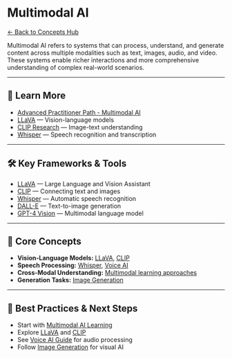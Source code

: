 # Multimodal AI

[← Back to Concepts Hub](./README.md)

Multimodal AI refers to systems that can process, understand, and generate content across multiple modalities such as text, images, audio, and video. These systems enable richer interactions and more comprehensive understanding of complex real-world scenarios.

---

## 📖 Learn More

- [Advanced Practitioner Path - Multimodal AI](../learning/learning-resources-hub.md#multimodal-ai)
- [LLaVA](https://llava-vl.github.io/) — Vision-language models
- [CLIP Research](https://openai.com/research/clip) — Image-text understanding
- [Whisper](https://openai.com/research/whisper) — Speech recognition and transcription

---

## 🛠️ Key Frameworks & Tools

- [LLaVA](https://llava-vl.github.io/) — Large Language and Vision Assistant
- [CLIP](https://openai.com/research/clip) — Connecting text and images
- [Whisper](https://openai.com/research/whisper) — Automatic speech recognition
- [DALL-E](https://openai.com/dall-e-3) — Text-to-image generation
- [GPT-4 Vision](https://openai.com/research/gpt-4v-system-card) — Multimodal language model

---

## 🧠 Core Concepts

- **Vision-Language Models:** [LLaVA](https://llava-vl.github.io/), [CLIP](https://openai.com/research/clip)
- **Speech Processing:** [Whisper](https://openai.com/research/whisper), [Voice AI](../guides/voice-ai.md)
- **Cross-Modal Understanding:** [Multimodal learning approaches](../learning/learning-resources-hub.md#multimodal-ai)
- **Generation Tasks:** [Image Generation](../guides/image-generation/README.md)

---

## 🚀 Best Practices & Next Steps

- Start with [Multimodal AI Learning](../learning/learning-resources-hub.md#multimodal-ai)
- Explore [LLaVA](https://llava-vl.github.io/) and [CLIP](https://openai.com/research/clip)
- See [Voice AI Guide](../guides/voice-ai.md) for audio processing
- Follow [Image Generation](../guides/image-generation/README.md) for visual AI
